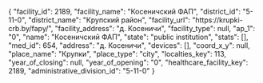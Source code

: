 {
    "facility_id": 2189,
    "facility_name": "Косеничский ФАП",
    "district_id": "5-11-0",
    "district_name": "Крупский район",
    "facility_url": "https:\/\/krupki-crb.by\/fapy\/",
    "facility_address": "д. Косеничи",
    "facility_type": null,
    "ap_1": "0",
    "name": "Косеничский ФАП",
    "state": "public institution",
    "stats": [],
    "med_id": 654,
    "address": "д. Косеничи",
    "devices": [],
    "coord_x_y": null,
    "place_name": "Крупки",
    "place_type": "city",
    "localties_key": 113,
    "year_of_closing": null,
    "year_of_opening": "0",
    "healthcare_facility_key": 2189,
    "administrative_division_id": "5-11-0"
}